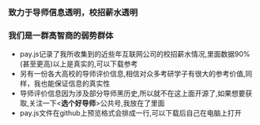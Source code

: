 ### 致力于导师信息透明，校招薪水透明
### 我们是一群高智商的弱势群体
- pay.js记录了我所收集到的近些年互联网公司的校招薪水情况,里面数据90%(甚至更高)以上是真实的,可以下载参考
- 另有一份各大高校的导师评价信息,相信对众多考研学子有很大的参考价值,同样，我也能保证信息的真实性
- 导师评价信息因为涉及部分导师黑历史,所以就不在这上面开源了,如果想要获取,关注一下<**选个好导师**>公共号,我放在了里面
- pay.js文件在github上预览格式会排成一行,可以下载后自己在电脑上打开
